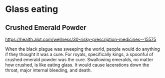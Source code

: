 # Glass eating

## Crushed Emerald Powder

<https://health.alot.com/wellness/30-risky-prescription-medicines--15575>

When the black plague was sweeping the world, people would do anything if they thought it was a cure. For royals, specifically kings, a spoonful of crushed emerald powder was the cure. Swallowing emeralds, no matter how crushed, is like eating glass. It would cause lacerations down the throat, major internal bleeding, and death.
